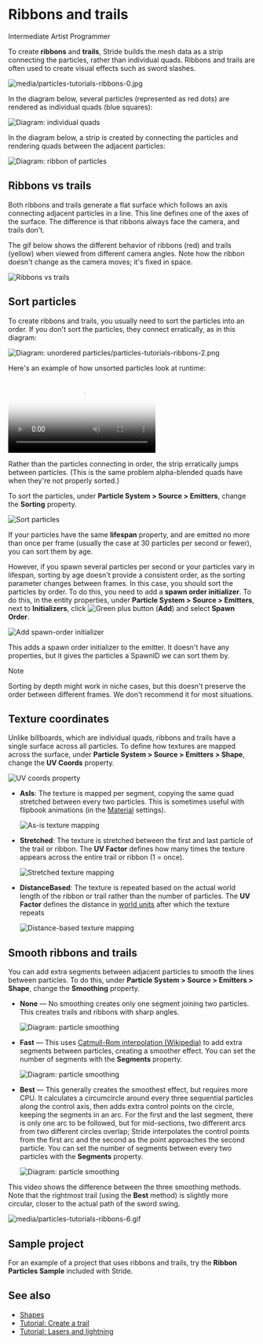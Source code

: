 # Ribbons and trails

<span class="badge text-bg-primary">Intermediate</span>
<span class="badge text-bg-success">Artist</span>
<span class="badge text-bg-success">Programmer</span>

To create **ribbons** and **trails**, Stride builds the mesh data as a strip connecting the particles, rather than individual quads. Ribbons and trails are often used to create visual effects such as sword slashes.

![media/particles-tutorials-ribbons-0.jpg](media/ribbons-and-trails.jpg)

In the diagram below, several particles (represented as red dots) are rendered as individual quads (blue squares):

![Diagram: individual quads](media/particles-diagram-quads.png)

In the diagram below, a strip is created by connecting the particles and rendering quads between the adjacent particles:

![Diagram: ribbon of particles](media/particles-diagram-strip.png)

## Ribbons vs trails

Both ribbons and trails generate a flat surface which follows an axis connecting adjacent particles in a line. This line defines one of the axes of the surface. The difference is that ribbons always face the camera, and trails don't.

The gif below shows the different behavior of ribbons (red) and trails (yellow) when viewed from different camera angles. Note how the ribbon doesn't change as the camera moves; it's fixed in space.

![Ribbons vs trails](media/ribbons-vs-trails.gif)

## Sort particles

To create ribbons and trails, you usually need to sort the particles into an order. If you don't sort the particles, they connect erratically, as in this diagram:

![Diagram: unordered particles/particles-tutorials-ribbons-2.png](media/particles-diagram-unordered.png)

Here's an example of how unsorted particles look at runtime:

<p>
<video autoplay loop class="responsive-video" poster="tutorials/media/sword-slash-2.jpg">
   <source src="tutorials/media/sword-slash-2.mp4" type="video/mp4">
</video>
</p>

Rather than the particles connecting in order, the strip erratically jumps between particles. (This is the same problem alpha-blended quads have when they're not properly sorted.)

To sort the particles, under **Particle System > Source > Emitters**, change the **Sorting** property.

![Sort particles](tutorials/media/sort-by-order.png)

If your particles have the same **lifespan** property, and are emitted no more than once per frame (usually the case at 30 particles per second or fewer), you can sort them by age.

However, if you spawn several particles per second or your particles vary in lifespan, sorting by age doesn't provide a consistent order, as the sorting parameter changes between frames. In this case, you should sort the particles by order. To do this, you need to add a **spawn order initializer**. To do this, in the entity properties, under **Particle System > Source > Emitters**, next to **Initializers**, click ![Green plus button](~/manual/game-studio/media/green-plus-icon.png) (**Add**) and select **Spawn Order**.

![Add spawn-order initializer](tutorials/media/add-spawn-order-initializer.png)

This adds a spawn order initializer to the emitter. It doesn't have any properties, but it gives the particles a SpawnID we can sort them by.

> [!Note]
> Sorting by depth might work in niche cases, but this doesn't preserve the order between different frames. We don't recommend it for most situations.

## Texture coordinates

Unlike billboards, which are individual quads, ribbons and trails have a single surface across all particles. To define how textures are mapped across the surface, under **Particle System > Source > Emitters > Shape**, change the **UV Coords** property.

![UV coords property](media/uv-coords.png)

* **AsIs**: The texture is mapped per segment, copying the same quad stretched between every two particles. This is sometimes useful with flipbook animations (in the [Material](materials.md) settings).

   ![As-is texture mapping](media/particles-diagram-asis.png)

* **Stretched**: The texture is stretched between the first and last particle of the trail or ribbon. The **UV Factor** defines how many times the texture appears across the entire trail or ribbon (1 = once).

   ![Stretched texture mapping](media/particles-diagram-stretched.png)

* **DistanceBased**: The texture is repeated based on the actual world length of the ribbon or trail rather than the number of particles. The **UV Factor** defines the distance in [world units](../game-studio/world-units.md) after which the texture repeats

   ![Distance-based texture mapping](media/particles-diagram-distancebased.png)

## Smooth ribbons and trails

You can add extra segments between adjacent particles to smooth the lines between particles. To do this, under **Particle System > Source > Emitters > Shape**, change the **Smoothing** property.

* **None** — No smoothing creates only one segment joining two particles. This creates trails and ribbons with sharp angles.

   ![Diagram: particle smoothing](media/diagram-smoothing-none.png)

* **Fast** — This uses [Catmull-Rom interpolation (Wikipedia)](https://en.wikipedia.org/wiki/Centripetal_Catmull%E2%80%93Rom_spline) to add extra segments between particles, creating a smoother effect. You can set the number of segments with the **Segments** property.

   ![Diagram: particle smoothing](media/diagram-smoothing-fast.png)

* **Best** — This generally creates the smoothest effect, but requires more CPU. It calculates a circumcircle around every three sequential particles along the control axis, then adds extra control points on the circle, keeping the segments in an arc. For the first and the last segment, there is only one arc to be followed, but for mid-sections, two different arcs from two different circles overlap; Stride interpolates the control points from the first arc and the second as the point approaches the second particle. You can set the number of segments between every two particles with the **Segments** property.

   ![Diagram: particle smoothing](media/diagram-smoothing-best.png)

This video shows the difference between the three smoothing methods. Note that the rightmost trail (using the **Best** method) is slightly more circular, closer to the actual path of the sword swing.

![media/particles-tutorials-ribbons-6.gif](media/smoothing-comparison.gif)

## Sample project

For an example of a project that uses ribbons and trails, try the **Ribbon Particles Sample** included with Stride.

## See also

* [Shapes](shapes.md)
* [Tutorial: Create a trail](tutorials/create-a-trail.md)
* [Tutorial: Lasers and lightning](tutorials/lasers-and-lightning.md)